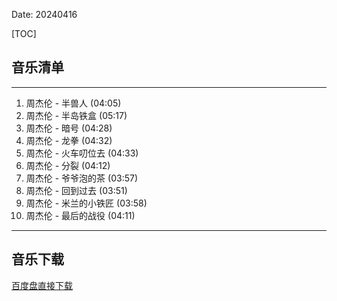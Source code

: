 Date: 20240416


[TOC]


## 音乐清单


------------------------------------------------------------------------

1.  周杰伦 - 半兽人 (04:05)
2.  周杰伦 - 半岛铁盒 (05:17)
3.  周杰伦 - 暗号 (04:28)
4.  周杰伦 - 龙拳 (04:32)
5.  周杰伦 - 火车叨位去 (04:33)
6.  周杰伦 - 分裂 (04:12)
7.  周杰伦 - 爷爷泡的茶 (03:57)
8.  周杰伦 - 回到过去 (03:51)
9.  周杰伦 - 米兰的小铁匠 (03:58)
10. 周杰伦 - 最后的战役 (04:11)

------------------------------------------------------------------------


## 音乐下载


<a class="btn btn-primary" target="_blank"
    href="https://pan.baidu.com/s/1RQvGLb72ZEFnnlrZp9o8RQ?pwd=ijo7"><span
        class="glyphicon glyphicon-download-alt" aria-hidden="true"></span>
    百度盘直接下载
</a>

